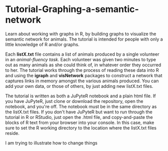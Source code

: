 # Tutorial-Graphing-a-semantic-network
Learn about working with graphs in R, by building graphs to visualize the semantic network for animals. The tutorial is intended for people with only a little knowledge of R and/or graphs.

Each **listX.txt** file contains a list of animals produced by a single volunteer in an *animal-fluency task*. Each volunteer was given two minutes to type out as many animals as she could think of, in whatever order they occurred to her. The tutorial works through the process of reading these data into R and using the **igraph** and **visNetwork** packages to construct a network that captures links in memory amongst the various animals produced. You can add your own data, or those of others, by just adding new listX.txt files.

The tutorial is written as both a JuPyteR notebook and a plain html file. If you have JuPyteR, just clone or download the repository, open the notebook, and you're off. The notebook must be in the same directory as the listX.txt files. If you don't have JuPyteR but want to run through the tutorial in R or RStudio, just open the .html file, and copy-and-paste the blocks of R text from your browser into your console. In this case, make sure to set the R working directory to the location where the listX.txt files reside.


I am trying to illustrate how to change things
